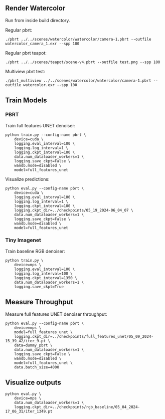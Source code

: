 ## Render Watercolor


Run from inside build directory.

Regular pbrt:

```
./pbrt ../../scenes/watercolor/watercolor/camera-1.pbrt --outfile watercolor_camera_1.exr --spp 100
```

Regular pbrt teapot:

```
./pbrt ../../scenes/teapot/scene-v4.pbrt --outfile test.png --spp 100
```

Multiview pbrt test:

```
./pbrt_multiview ../../scenes/watercolor/watercolor/camera-1.pbrt --outfile watercolor.exr --spp 100
```

## Train Models

### PBRT

Train full features UNET denoiser:

```
python train.py --config-name pbrt \
    device=cuda \
    logging.eval_interval=100 \
    logging.log_interval=1 \
    logging.ckpt_interval=100 \
    data.num_dataloader_workers=1 \
    logging.save_ckpt=False \
    wandb.mode=disabled \
    model=full_features_unet
```

Visualize predictions:

```
python eval.py --config-name pbrt \
    device=cuda \
    logging.eval_interval=100 \
    logging.log_interval=1 \
    logging.ckpt_interval=100 \
    logging.ckpt_dir=../checkpoints/05_19_2024-06_04_07 \
    data.num_dataloader_workers=1 \
    logging.save_ckpt=False \
    wandb.mode=disabled \
    model=full_features_unet
```

### Tiny Imagenet

Train baseline RGB denoiser:

```
python train.py \
    device=mps \
    logging.eval_interval=100 \
    logging.log_interval=100 \
    logging.ckpt_interval=1350 \
    data.num_dataloader_workers=1 \
    logging.save_ckpt=True
```

## Measure Throughput

Measure full features UNET denoiser throughput:

```
python eval.py --config-name pbrt \
    device=mps \
    model=full_features_unet \
    logging.ckpt_dir=../checkpoints/full_features_unet/05_09_2024-15_39_42/iter_9.pt \
    data=dummy_pbrt \
    data.num_dataloader_workers=1 \
    logging.save_ckpt=False \
    wandb.mode=disabled \
    model=full_features_unet \
    data.batch_size=4000
```

## Visualize outputs

```
python eval.py \
    device=mps \
    data.num_dataloader_workers=1 \
    logging.ckpt_dir=../checkpoints/rgb_baseline/05_04_2024-17_06_31/iter_1349.pt
```